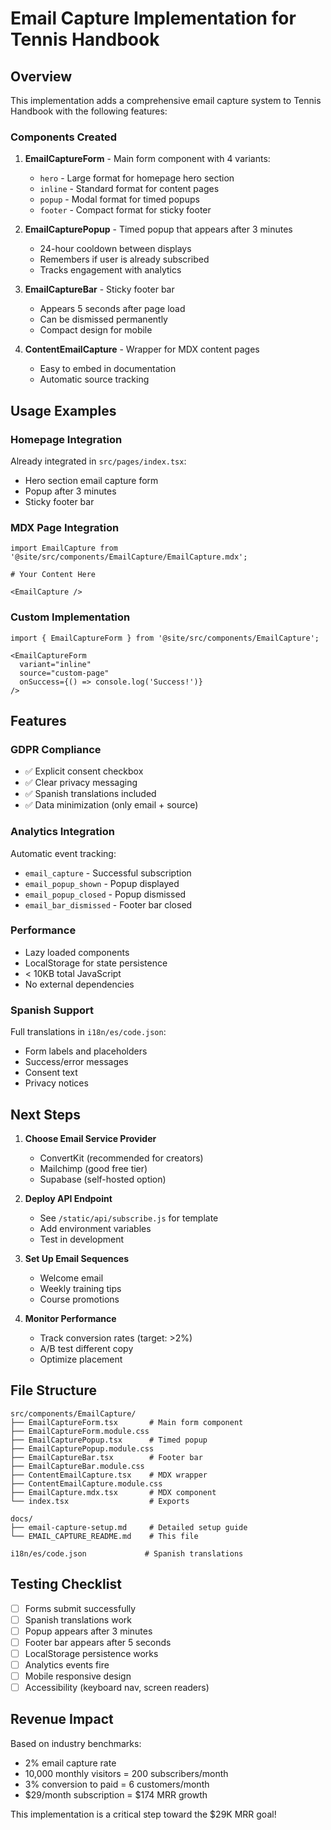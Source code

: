 # Email Capture Implementation for Tennis Handbook

## Overview

This implementation adds a comprehensive email capture system to Tennis Handbook with the following features:

### Components Created

1. **EmailCaptureForm** - Main form component with 4 variants:
   - `hero` - Large format for homepage hero section
   - `inline` - Standard format for content pages
   - `popup` - Modal format for timed popups
   - `footer` - Compact format for sticky footer

2. **EmailCapturePopup** - Timed popup that appears after 3 minutes
   - 24-hour cooldown between displays
   - Remembers if user is already subscribed
   - Tracks engagement with analytics

3. **EmailCaptureBar** - Sticky footer bar
   - Appears 5 seconds after page load
   - Can be dismissed permanently
   - Compact design for mobile

4. **ContentEmailCapture** - Wrapper for MDX content pages
   - Easy to embed in documentation
   - Automatic source tracking

## Usage Examples

### Homepage Integration
Already integrated in `src/pages/index.tsx`:
- Hero section email capture form
- Popup after 3 minutes
- Sticky footer bar

### MDX Page Integration
```mdx
import EmailCapture from '@site/src/components/EmailCapture/EmailCapture.mdx';

# Your Content Here

<EmailCapture />
```

### Custom Implementation
```tsx
import { EmailCaptureForm } from '@site/src/components/EmailCapture';

<EmailCaptureForm 
  variant="inline" 
  source="custom-page"
  onSuccess={() => console.log('Success!')}
/>
```

## Features

### GDPR Compliance
- ✅ Explicit consent checkbox
- ✅ Clear privacy messaging
- ✅ Spanish translations included
- ✅ Data minimization (only email + source)

### Analytics Integration
Automatic event tracking:
- `email_capture` - Successful subscription
- `email_popup_shown` - Popup displayed
- `email_popup_closed` - Popup dismissed
- `email_bar_dismissed` - Footer bar closed

### Performance
- Lazy loaded components
- LocalStorage for state persistence
- < 10KB total JavaScript
- No external dependencies

### Spanish Support
Full translations in `i18n/es/code.json`:
- Form labels and placeholders
- Success/error messages
- Consent text
- Privacy notices

## Next Steps

1. **Choose Email Service Provider**
   - ConvertKit (recommended for creators)
   - Mailchimp (good free tier)
   - Supabase (self-hosted option)

2. **Deploy API Endpoint**
   - See `/static/api/subscribe.js` for template
   - Add environment variables
   - Test in development

3. **Set Up Email Sequences**
   - Welcome email
   - Weekly training tips
   - Course promotions

4. **Monitor Performance**
   - Track conversion rates (target: >2%)
   - A/B test different copy
   - Optimize placement

## File Structure

```
src/components/EmailCapture/
├── EmailCaptureForm.tsx       # Main form component
├── EmailCaptureForm.module.css
├── EmailCapturePopup.tsx      # Timed popup
├── EmailCapturePopup.module.css
├── EmailCaptureBar.tsx        # Footer bar
├── EmailCaptureBar.module.css
├── ContentEmailCapture.tsx    # MDX wrapper
├── ContentEmailCapture.module.css
├── EmailCapture.mdx.tsx       # MDX component
└── index.tsx                  # Exports

docs/
├── email-capture-setup.md     # Detailed setup guide
└── EMAIL_CAPTURE_README.md    # This file

i18n/es/code.json             # Spanish translations
```

## Testing Checklist

- [ ] Forms submit successfully
- [ ] Spanish translations work
- [ ] Popup appears after 3 minutes
- [ ] Footer bar appears after 5 seconds
- [ ] LocalStorage persistence works
- [ ] Analytics events fire
- [ ] Mobile responsive design
- [ ] Accessibility (keyboard nav, screen readers)

## Revenue Impact

Based on industry benchmarks:
- 2% email capture rate
- 10,000 monthly visitors = 200 subscribers/month
- 3% conversion to paid = 6 customers/month
- $29/month subscription = $174 MRR growth

This implementation is a critical step toward the $29K MRR goal!